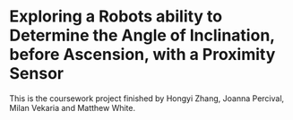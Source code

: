 # Exploring a Robots ability to Determine the Angle of Inclination, before Ascension, with a Proximity Sensor

This is the coursework project finished by Hongyi Zhang, Joanna Percival, Milan Vekaria and Matthew White.
